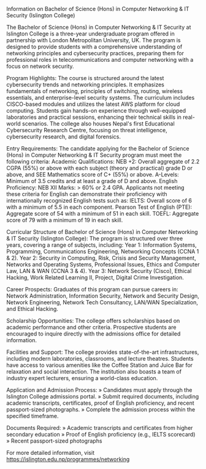 Information on Bachelor of Science (Hons) in Computer Networking & IT Security (Islington College)

The Bachelor of Science (Hons) in Computer Networking & IT Security at Islington College is a three-year undergraduate program offered in partnership with London Metropolitan University, UK. The program is designed to provide students with a comprehensive understanding of networking principles and cybersecurity practices, preparing them for professional roles in telecommunications and computer networking with a focus on network security.

Program Highlights:
The course is structured around the latest cybersecurity trends and networking principles. It emphasizes fundamentals of networking, principles of switching, routing, wireless essentials, and enterprise-level security systems. The curriculum includes CISCO-based modules and utilizes the latest AWS platform for cloud computing. Students gain hands-on experience through well-equipped laboratories and practical sessions, enhancing their technical skills in real-world scenarios. The college also houses Nepal's first Educational Cybersecurity Research Centre, focusing on threat intelligence, cybersecurity research, and digital forensics.

Entry Requirements:
The candidate applying for the Bachelor of Science (Hons) in Computer Networking & IT Security program must meet the following criteria:
Academic Qualifications:
NEB +2: Overall aggregate of 2.2 CGPA (55%) or above with each subject (theory and practical) grade D or above, and SEE Mathematics score of C+ (55%) or above.
A-Levels: Minimum of 3.5 credits and at least a grade of D and above.
English Proficiency:
NEB XII Marks: > 60% or 2.4 GPA.
Applicants not meeting these criteria for English can demonstrate their proficiency with internationally recognized English tests such as:
IELTS: Overall score of 6 with a minimum of 5.5 in each component.
Pearson Test of English (PTE): Aggregate score of 54 with a minimum of 51 in each skill.
TOEFL: Aggregate score of 79 with a minimum of 19 in each skill.

Curricular Structure of Bachelor of Science (Hons) in Computer Networking & IT Security (Islington College):
The program is structured over three years, covering a range of subjects, including:
Year 1: Information Systems, Programming, Communications Engineering, Networking Concepts (CCNA 1 & 2).
Year 2: Security in Computing, Risk, Crisis and Security Management, Networks and Operating Systems, Professional Issues, Ethics and Computer Law, LAN & WAN (CCNA 3 & 4).
Year 3: Network Security (Cisco), Ethical Hacking, Work Related Learning II, Project, Digital Crime Investigation.

Career Prospects:
Graduates of this program can pursue careers in:
Network Administration, Information Security, Network and Security Design, Network Engineering, Network Tech Consultancy, LAN/WAN Specialization, and Ethical Hacking.

Scholarship Opportunities:
The college offers scholarships based on academic performance and other criteria. Prospective students are encouraged to inquire directly with the admissions office for detailed information.

Facilities and Support:
The college provides state-of-the-art infrastructures, including modern laboratories, classrooms, and lecture theatres. Students have access to various amenities like the Coffee Station and Juice Bar for relaxation and social interaction. The institution also boasts a team of industry expert lecturers, ensuring a world-class education.

Application and Admission Process:
» Candidates must apply through the Islington College admissions portal.
» Submit required documents, including academic transcripts, certificates, proof of English proficiency, and recent passport-sized photographs.
» Complete the admission process within the specified timeframe.

Documents Required:
» Academic transcripts and certificates from higher secondary education
» Proof of English proficiency (e.g., IELTS scorecard)
» Recent passport-sized photographs

For more detailed information, visit https://islington.edu.np/programmes/networking

